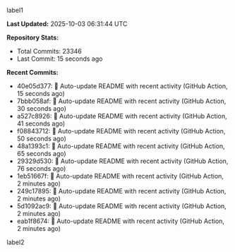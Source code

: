 
label1 
<!-- ACTIVITY_START -->
**Last Updated:** 2025-10-03 06:31:44 UTC

**Repository Stats:**
- Total Commits: 23346
- Last Commit: 15 seconds ago

**Recent Commits:**
- 40e05d377: 🤖 Auto-update README with recent activity (GitHub Action, 15 seconds ago)
- 7bbb058af: 🤖 Auto-update README with recent activity (GitHub Action, 30 seconds ago)
- a527c8926: 🤖 Auto-update README with recent activity (GitHub Action, 41 seconds ago)
- f08843712: 🤖 Auto-update README with recent activity (GitHub Action, 50 seconds ago)
- 48a1393c1: 🤖 Auto-update README with recent activity (GitHub Action, 65 seconds ago)
- 29329d530: 🤖 Auto-update README with recent activity (GitHub Action, 76 seconds ago)
- 1eb51667f: 🤖 Auto-update README with recent activity (GitHub Action, 2 minutes ago)
- 249c17895: 🤖 Auto-update README with recent activity (GitHub Action, 2 minutes ago)
- 5d1092ac9: 🤖 Auto-update README with recent activity (GitHub Action, 2 minutes ago)
- eab1f8674: 🤖 Auto-update README with recent activity (GitHub Action, 2 minutes ago)
<!-- ACTIVITY_END -->

label2
